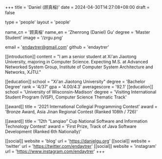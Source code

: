 +++
title = 'Daniel (顾真榕)'
date = 2024-04-30T14:27:08+08:00
draft = false

type = 'people'
layout = 'people'

name_cn = '顾真榕'
name_en = 'Zhenrong (Daniel) Gu'
degree = 'Master Student'
image = '/zrgu.png'

email = 'endaytrer@gmail.com'
github = 'endaytrer'

[[introduction]]
    content = "I am a senior student at Xi'an Jiaotong University, majoring in Computer Science. Expecting M.S. at Advanced Networked System Group, Institute of Computer System Architecture and Networks, XJTU."

[[education]]
    school = "Xi'an Jiaotong University"
    degree = 'Bachelor Degree'
    rank = '4/37'
    gpa = '4.00/4.3'
    averagescore = '92.1'
[[education]]
    school = 'University of Wisconsin-Madison'
    degree = 'Visiting International Student Program (VISP), Computer Science Thematic Track'

[[award]]
    title = '2021 International Collegial Programming Contest'
    award = 'Bronze Award, Asia Jinan Regional Contest (Ranked 108th / 726)'

[[award]]
    title = '12th “Lanqiao” Cup National Software and Information Technology Contest'
    award = 'First Prize, Track of Java Software Development (Ranked 6th Nationally)'

[[social]]
    website = 'blog'
    url = 'https://danielgu.org'
[[social]]
    website = 'twitter'
    url = 'https://twitter.com/endaytrer'
[[social]]
    website = 'instagram'
    url = 'https://www.instagram.com/endaytrer'
+++
